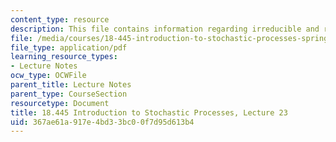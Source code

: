 ```yaml
---
content_type: resource
description: This file contains information regarding irreducible and recurrence.
file: /media/courses/18-445-introduction-to-stochastic-processes-spring-2015/367ae61a917e4bd33bc00f7d95d613b4_MIT18_445S15_lecture23.pdf
file_type: application/pdf
learning_resource_types:
- Lecture Notes
ocw_type: OCWFile
parent_title: Lecture Notes
parent_type: CourseSection
resourcetype: Document
title: 18.445 Introduction to Stochastic Processes, Lecture 23
uid: 367ae61a-917e-4bd3-3bc0-0f7d95d613b4
---
```

